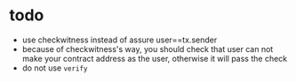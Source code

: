 # todo

* use checkwitness instead of assure user==tx.sender
* because of checkwitness's way, you should check that user can not make your contract address as the user, otherwise it will pass the check
* do not use `verify`
